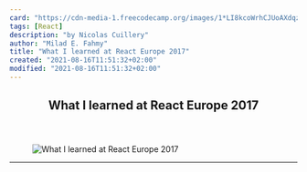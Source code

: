 ```yaml
---
card: "https://cdn-media-1.freecodecamp.org/images/1*LI8kcoWrhCJUoAXdqz6vaQ.jpeg"
tags: [React]
description: "by Nicolas Cuillery"
author: "Milad E. Fahmy"
title: "What I learned at React Europe 2017"
created: "2021-08-16T11:51:32+02:00"
modified: "2021-08-16T11:51:32+02:00"
---
```

<div class="site-wrapper">
<main id="site-main" class="site-main outer">
<div class="inner">
<article class="post-full post tag-react tag-react-native tag-javascript tag-tech tag-technology ">
<header class="post-full-header">
<h1 class="post-full-title">What I learned at React Europe 2017</h1>
</header>
<figure class="post-full-image">
<picture>
<source media="(max-width: 700px)" sizes="1px" srcset="data:image/gif;base64,R0lGODlhAQABAIAAAAAAAP///yH5BAEAAAAALAAAAAABAAEAAAIBRAA7 1w">
<source media="(min-width: 701px)" sizes="(max-width: 800px) 400px,
(max-width: 1170px) 700px,
1400px" srcset="https://cdn-media-1.freecodecamp.org/images/1*LI8kcoWrhCJUoAXdqz6vaQ.jpeg 300w,
https://cdn-media-1.freecodecamp.org/images/1*LI8kcoWrhCJUoAXdqz6vaQ.jpeg 600w,
https://cdn-media-1.freecodecamp.org/images/1*LI8kcoWrhCJUoAXdqz6vaQ.jpeg 1000w,
https://cdn-media-1.freecodecamp.org/images/1*LI8kcoWrhCJUoAXdqz6vaQ.jpeg 2000w">
<img onerror="this.style.display='none'" src="https://cdn-media-1.freecodecamp.org/images/1*LI8kcoWrhCJUoAXdqz6vaQ.jpeg" alt="What I learned at React Europe 2017">
</picture>
</figure>
<section class="post-full-content">
<div class="post-content medium-migrated-article">
</div>
<hr>
</section>
</article>
</div>
</main>
</div>
<!-- Google Tag Manager (noscript) -->
<!-- End Google Tag Manager (noscript) -->
